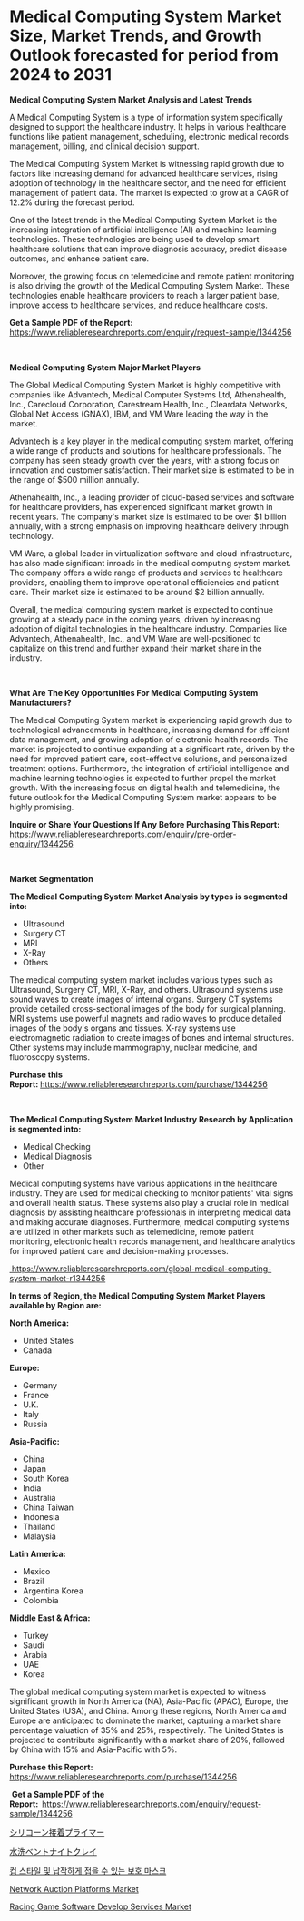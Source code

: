 <p><h1>Medical Computing System Market Size, Market Trends, and Growth Outlook forecasted for period from 2024 to 2031</h1></p><p><strong>Medical Computing System Market Analysis and Latest Trends</strong></p>
<p><p>A Medical Computing System is a type of information system specifically designed to support the healthcare industry. It helps in various healthcare functions like patient management, scheduling, electronic medical records management, billing, and clinical decision support.</p><p>The Medical Computing System Market is witnessing rapid growth due to factors like increasing demand for advanced healthcare services, rising adoption of technology in the healthcare sector, and the need for efficient management of patient data. The market is expected to grow at a CAGR of 12.2% during the forecast period.</p><p>One of the latest trends in the Medical Computing System Market is the increasing integration of artificial intelligence (AI) and machine learning technologies. These technologies are being used to develop smart healthcare solutions that can improve diagnosis accuracy, predict disease outcomes, and enhance patient care.</p><p>Moreover, the growing focus on telemedicine and remote patient monitoring is also driving the growth of the Medical Computing System Market. These technologies enable healthcare providers to reach a larger patient base, improve access to healthcare services, and reduce healthcare costs.</p></p>
<p><strong>Get a Sample PDF of the Report:&nbsp;</strong> <a href="https://www.reliableresearchreports.com/enquiry/request-sample/1344256">https://www.reliableresearchreports.com/enquiry/request-sample/1344256</a></p>
<p>&nbsp;</p>
<p><strong>Medical Computing System Major Market Players</strong></p>
<p><p>The Global Medical Computing System Market is highly competitive with companies like Advantech, Medical Computer Systems Ltd, Athenahealth, Inc., Carecloud Corporation, Carestream Health, Inc., Cleardata Networks, Global Net Access (GNAX), IBM, and VM Ware leading the way in the market. </p><p>Advantech is a key player in the medical computing system market, offering a wide range of products and solutions for healthcare professionals. The company has seen steady growth over the years, with a strong focus on innovation and customer satisfaction. Their market size is estimated to be in the range of $500 million annually.</p><p>Athenahealth, Inc., a leading provider of cloud-based services and software for healthcare providers, has experienced significant market growth in recent years. The company's market size is estimated to be over $1 billion annually, with a strong emphasis on improving healthcare delivery through technology.</p><p>VM Ware, a global leader in virtualization software and cloud infrastructure, has also made significant inroads in the medical computing system market. The company offers a wide range of products and services to healthcare providers, enabling them to improve operational efficiencies and patient care. Their market size is estimated to be around $2 billion annually.</p><p>Overall, the medical computing system market is expected to continue growing at a steady pace in the coming years, driven by increasing adoption of digital technologies in the healthcare industry. Companies like Advantech, Athenahealth, Inc., and VM Ware are well-positioned to capitalize on this trend and further expand their market share in the industry.</p></p>
<p>&nbsp;</p>
<p><strong>What Are The Key Opportunities For Medical Computing System Manufacturers?</strong></p>
<p><p>The Medical Computing System market is experiencing rapid growth due to technological advancements in healthcare, increasing demand for efficient data management, and growing adoption of electronic health records. The market is projected to continue expanding at a significant rate, driven by the need for improved patient care, cost-effective solutions, and personalized treatment options. Furthermore, the integration of artificial intelligence and machine learning technologies is expected to further propel the market growth. With the increasing focus on digital health and telemedicine, the future outlook for the Medical Computing System market appears to be highly promising.</p></p>
<p><strong>Inquire or Share Your Questions If Any Before Purchasing This Report:</strong> <a href="https://www.reliableresearchreports.com/enquiry/pre-order-enquiry/1344256">https://www.reliableresearchreports.com/enquiry/pre-order-enquiry/1344256</a></p>
<p>&nbsp;</p>
<p><strong>Market Segmentation</strong></p>
<p><strong>The Medical Computing System Market Analysis by types is segmented into:</strong></p>
<p><ul><li>Ultrasound</li><li>Surgery CT</li><li>MRI</li><li>X-Ray</li><li>Others</li></ul></p>
<p><p>The medical computing system market includes various types such as Ultrasound, Surgery CT, MRI, X-Ray, and others. Ultrasound systems use sound waves to create images of internal organs. Surgery CT systems provide detailed cross-sectional images of the body for surgical planning. MRI systems use powerful magnets and radio waves to produce detailed images of the body's organs and tissues. X-ray systems use electromagnetic radiation to create images of bones and internal structures. Other systems may include mammography, nuclear medicine, and fluoroscopy systems.</p></p>
<p><strong>Purchase this Report:&nbsp;</strong><a href="https://www.reliableresearchreports.com/purchase/1344256">https://www.reliableresearchreports.com/purchase/1344256</a></p>
<p>&nbsp;</p>
<p><strong>The Medical Computing System Market Industry Research by Application is segmented into:</strong></p>
<p><ul><li>Medical Checking</li><li>Medical Diagnosis</li><li>Other</li></ul></p>
<p><p>Medical computing systems have various applications in the healthcare industry. They are used for medical checking to monitor patients' vital signs and overall health status. These systems also play a crucial role in medical diagnosis by assisting healthcare professionals in interpreting medical data and making accurate diagnoses. Furthermore, medical computing systems are utilized in other markets such as telemedicine, remote patient monitoring, electronic health records management, and healthcare analytics for improved patient care and decision-making processes.</p></p>
<p><a href="https://www.reliableresearchreports.com/global-medical-computing-system-market-r1344256">&nbsp;https://www.reliableresearchreports.com/global-medical-computing-system-market-r1344256</a></p>
<p><strong>In terms of Region, the Medical Computing System Market Players available by Region are:</strong></p>
<p>
    <p> <strong> North America: </strong>
        <ul>
            <li>United States</li>
            <li>Canada</li>
        </ul>
        </p> 
    <p> <strong> Europe: </strong>
        <ul>
            <li>Germany</li>
            <li>France</li>
            <li>U.K.</li>
            <li>Italy</li>
            <li>Russia</li>
        </ul>
        </p> 
    <p> <strong> Asia-Pacific: </strong>
        <ul>
            <li>China</li>
            <li>Japan</li>
            <li>South Korea</li>
            <li>India</li>
            <li>Australia</li>
            <li>China Taiwan</li>
            <li>Indonesia</li>
            <li>Thailand</li>
            <li>Malaysia</li>
        </ul>
        </p> 
    <p> <strong> Latin America: </strong>
        <ul>
            <li>Mexico</li>
            <li>Brazil</li>
            <li>Argentina Korea</li>
            <li>Colombia</li>
        </ul>
        </p> 
    <p> <strong> Middle East & Africa: </strong>
        <ul>
            <li>Turkey</li>
            <li>Saudi</li>
            <li>Arabia</li>
            <li>UAE</li>
            <li>Korea</li>
        </ul>
    </p>
    </p>
<p><p>The global medical computing system market is expected to witness significant growth in North America (NA), Asia-Pacific (APAC), Europe, the United States (USA), and China. Among these regions, North America and Europe are anticipated to dominate the market, capturing a market share percentage valuation of 35% and 25%, respectively. The United States is projected to contribute significantly with a market share of 20%, followed by China with 15% and Asia-Pacific with 5%.</p></p>
<p><strong>Purchase this Report: </strong><a href="https://www.reliableresearchreports.com/purchase/1344256">https://www.reliableresearchreports.com/purchase/1344256</a></p>
<p>&nbsp;<strong>Get a Sample PDF of the Report:&nbsp;&nbsp;</strong><a href="https://www.reliableresearchreports.com/enquiry/request-sample/1344256">https://www.reliableresearchreports.com/enquiry/request-sample/1344256</a></p>
<p><strong></strong></p>
<p><p><a href="https://github.com/DudleyFerry/Market-Research-Report-List-1/blob/main/880066499883.md">シリコーン接着プライマー</a></p><p><a href="https://github.com/DemarcusKuhlman/Market-Research-Report-List-1/blob/main/983458199882.md">水洗ベントナイトクレイ</a></p><p><a href="https://github.com/durgin521/Market-Research-Report-List-1/blob/main/131715191234.md">컵 스타일 및 납작하게 접을 수 있는 보호 마스크</a></p><p><a href="https://github.com/dimitrishawkinswaynenp91rgz/Market-Research-Report-List-2/blob/main/network-auction-platforms-market.md">Network Auction Platforms Market</a></p><p><a href="https://github.com/gladysalidde/Market-Research-Report-List-1/blob/main/racing-game-software-develop-services-market.md">Racing Game Software Develop Services Market</a></p></p>
